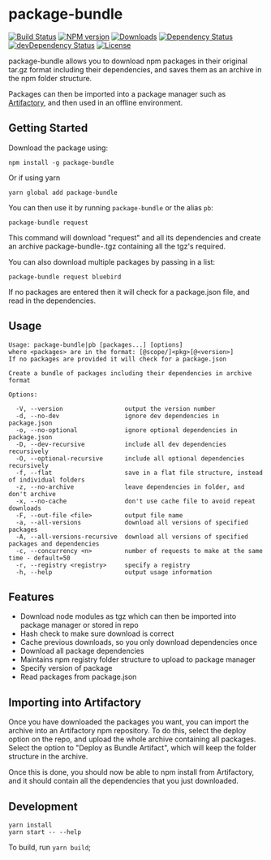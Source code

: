 # package-bundle

[![Build Status](https://travis-ci.org/alexbrazier/package-bundle.svg?branch=master)](https://travis-ci.org/alexbrazier/package-bundle)
[![NPM version](https://img.shields.io/npm/v/package-bundle.svg)](https://www.npmjs.com/package/package-bundle)
[![Downloads](https://img.shields.io/npm/dt/package-bundle.svg)](https://www.npmjs.com/package/package-bundle)
[![Dependency Status](https://img.shields.io/david/alexbrazier/package-bundle.svg)](https://david-dm.org/alexbrazier/package-bundle)
[![devDependency Status](https://img.shields.io/david/dev/alexbrazier/package-bundle.svg)](https://david-dm.org/alexbrazier/package-bundle?type=dev)
[![License](https://img.shields.io/npm/l/package-bundle.svg)](https://github.com/alexbrazier/package-bundle/blob/master/LICENSE)

package-bundle allows you to download npm packages in their original tar.gz format including their dependencies, and saves them as an archive in the npm folder structure.

Packages can then be imported into a package manager such as [Artifactory](https://www.jfrog.com/artifactory/), and then used in an offline environment.

## Getting Started

Download the package using:

```
npm install -g package-bundle
```

Or if using yarn

```
yarn global add package-bundle
```

You can then use it by running `package-bundle` or the alias `pb`:

```
package-bundle request
```

This command will download "request" and all its dependencies and create an archive package-bundle-<TIMESTAMP>.tgz containing all the tgz's required.

You can also download multiple packages by passing in a list:

```
package-bundle request bluebird
```

If no packages are entered then it will check for a package.json file, and read in the dependencies.

## Usage

```
Usage: package-bundle|pb [packages...] [options]
where <packages> are in the format: [@scope/]<pkg>[@<version>]
If no packages are provided it will check for a package.json

Create a bundle of packages including their dependencies in archive format

Options:

  -V, --version                 output the version number
  -d, --no-dev                  ignore dev dependencies in package.json
  -o, --no-optional             ignore optional dependencies in package.json
  -D, --dev-recursive           include all dev dependencies recursively
  -O, --optional-recursive      include all optional dependencies recursively
  -f, --flat                    save in a flat file structure, instead of individual folders
  -z, --no-archive              leave dependencies in folder, and don't archive
  -x, --no-cache                don't use cache file to avoid repeat downloads
  -F, --out-file <file>         output file name
  -a, --all-versions            download all versions of specified packages
  -A, --all-versions-recursive  download all versions of specified packages and dependencies
  -c, --concurrency <n>         number of requests to make at the same time - default=50
  -r, --registry <registry>     specify a registry
  -h, --help                    output usage information

```

## Features

* Download node modules as tgz which can then be imported into package manager or stored in repo
* Hash check to make sure download is correct
* Cache previous downloads, so you only download dependencies once
* Download all package dependencies
* Maintains npm registry folder structure to upload to package manager
* Specify version of package
* Read packages from package.json


## Importing into Artifactory

Once you have downloaded the packages you want, you can import the archive into an Artifactory npm repository. To do this, select the deploy option on the repo, and upload the whole archive containing all packages. Select the option to "Deploy as Bundle Artifact", which will keep the folder structure in the archive.

Once this is done, you should now be able to npm install from Artifactory, and it should contain all the dependencies that you just downloaded.

## Development

```
yarn install
yarn start -- --help
```

To build, run `yarn build`;
